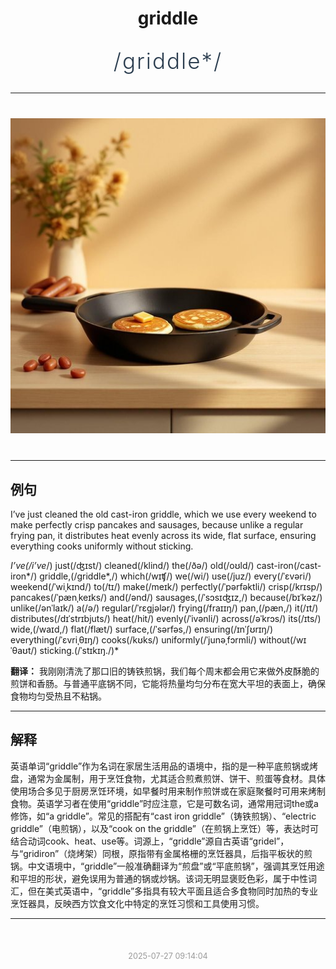 <div align="center">

# griddle

<div style="margin: 30px 0;">
<h1 style="font-size: 2.5em; font-weight: 300; letter-spacing: 2px; margin: 0; color: #2c3e50;">
/griddle*/
</h1>
</div>

</div>

---

<div align="center" style="margin: 40px 0;">

![griddle](images/griddle.png)

</div>

---

## 例句

I’ve just cleaned the old cast-iron griddle, which we use every weekend to make perfectly crisp pancakes and sausages, because unlike a regular frying pan, it distributes heat evenly across its wide, flat surface, ensuring everything cooks uniformly without sticking.

*I’ve(/i’ve*/) just(/ʤɪst/) cleaned(/klind/) the(/ðə/) old(/oʊld/) cast-iron(/cast-iron*/) griddle,(/griddle*,/) which(/wɪʧ/) we(/wi/) use(/juz/) every(/ˈɛvəri/) weekend(/ˈwiˌkɪnd/) to(/tɪ/) make(/meɪk/) perfectly(/ˈpərfəktli/) crisp(/krɪsp/) pancakes(/ˈpænˌkeɪks/) and(/ənd/) sausages,(/ˈsɔsɪʤɪz,/) because(/bɪˈkəz/) unlike(/ənˈlaɪk/) a(/ə/) regular(/ˈrɛgjələr/) frying(/fraɪɪŋ/) pan,(/pæn,/) it(/ɪt/) distributes(/dɪˈstrɪbjuts/) heat(/hit/) evenly(/ˈivənli/) across(/əˈkrɔs/) its(/ɪts/) wide,(/waɪd,/) flat(/flæt/) surface,(/ˈsərfəs,/) ensuring(/ɪnˈʃʊrɪŋ/) everything(/ˈɛvriˌθɪŋ/) cooks(/kʊks/) uniformly(/ˈjunəˌfɔrmli/) without(/wɪˈθaʊt/) sticking.(/ˈstɪkɪŋ./)*

**翻译：** 我刚刚清洗了那口旧的铸铁煎锅，我们每个周末都会用它来做外皮酥脆的煎饼和香肠。与普通平底锅不同，它能将热量均匀分布在宽大平坦的表面上，确保食物均匀受热且不粘锅。

---

## 解释

英语单词“griddle”作为名词在家居生活用品的语境中，指的是一种平底煎锅或烤盘，通常为金属制，用于烹饪食物，尤其适合煎煮煎饼、饼干、煎蛋等食材。具体使用场合多见于厨房烹饪环境，如早餐时用来制作煎饼或在家庭聚餐时可用来烤制食物。英语学习者在使用“griddle”时应注意，它是可数名词，通常用冠词the或a修饰，如“a griddle”。常见的搭配有“cast iron griddle”（铸铁煎锅）、“electric griddle”（电煎锅），以及“cook on the griddle”（在煎锅上烹饪）等，表达时可结合动词cook、heat、use等。词源上，“griddle”源自古英语“gridel”，与“gridiron”（烧烤架）同根，原指带有金属格栅的烹饪器具，后指平板状的煎锅。中文语境中，“griddle”一般准确翻译为“煎盘”或“平底煎锅”，强调其烹饪用途和平坦的形状，避免误用为普通的锅或炒锅。该词无明显褒贬色彩，属于中性词汇，但在美式英语中，“griddle”多指具有较大平面且适合多食物同时加热的专业烹饪器具，反映西方饮食文化中特定的烹饪习惯和工具使用习惯。


---

<div align="center" style="margin-top: 50px;">
<small style="color: #999; font-size: 0.9em;">2025-07-27 09:14:04</small>
</div>
